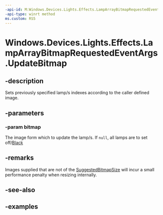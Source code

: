 ```yaml
---
-api-id: M:Windows.Devices.Lights.Effects.LampArrayBitmapRequestedEventArgs.UpdateBitmap(Windows.Graphics.Imaging.SoftwareBitmap)
-api-type: winrt method
ms.custom: RS5
---
```


<!-- Method syntax.
public void LampArrayBitmapRequestedEventArgs.UpdateBitmap(SoftwareBitmap bitmap)
-->

# Windows.Devices.Lights.Effects.LampArrayBitmapRequestedEventArgs.UpdateBitmap

## -description
Sets previously specified lamp/s indexes according to the caller defined image.

## -parameters
### -param bitmap
The image form which to update the lamp/s.  If `null`, all lamps are to set off/[Black](../windows.ui/colors_black.md)

## -remarks
Images supplied that are not of the [SuggestedBitmapSize](lamparraybitmapeffect_suggestedbitmapsize.md) will incur a small performance penalty when resizing internally.
## -see-also

## -examples

